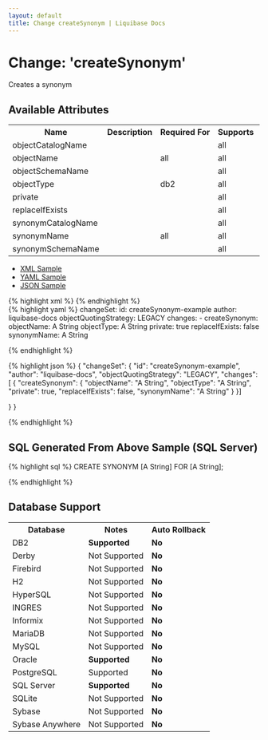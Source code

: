 ```yaml
---
layout: default
title: Change createSynonym | Liquibase Docs
---
```


<!-- ====================================================== -->
<!-- GENERATED BY ChangeDocGenerator DO NOT MODIFY MANUALLY -->
<!-- ====================================================== -->

  <script>
  $(function() {
    $( "#changelog-tabs" ).tabs();
  });
</script>

# Change: 'createSynonym'

Creates a synonym

## Available Attributes ##

<table>
<tr><th>Name</th><th>Description</th><th>Required&nbsp;For</th><th>Supports</th><th>Since</th></tr>
<tr><td style='vertical-align: top'>objectCatalogName</td><td style='vertical-align: top'></td><td style='vertical-align: top'></td><td style='vertical-align:top'>all</td><td style='vertical-align: top'></td></tr>
<tr><td style='vertical-align: top'>objectName</td><td style='vertical-align: top'></td><td style='vertical-align: top'>all</td><td style='vertical-align:top'>all</td><td style='vertical-align: top'></td></tr>
<tr><td style='vertical-align: top'>objectSchemaName</td><td style='vertical-align: top'></td><td style='vertical-align: top'></td><td style='vertical-align:top'>all</td><td style='vertical-align: top'></td></tr>
<tr><td style='vertical-align: top'>objectType</td><td style='vertical-align: top'></td><td style='vertical-align: top'>db2</td><td style='vertical-align:top'>all</td><td style='vertical-align: top'></td></tr>
<tr><td style='vertical-align: top'>private</td><td style='vertical-align: top'></td><td style='vertical-align: top'></td><td style='vertical-align:top'>all</td><td style='vertical-align: top'></td></tr>
<tr><td style='vertical-align: top'>replaceIfExists</td><td style='vertical-align: top'></td><td style='vertical-align: top'></td><td style='vertical-align:top'>all</td><td style='vertical-align: top'></td></tr>
<tr><td style='vertical-align: top'>synonymCatalogName</td><td style='vertical-align: top'></td><td style='vertical-align: top'></td><td style='vertical-align:top'>all</td><td style='vertical-align: top'></td></tr>
<tr><td style='vertical-align: top'>synonymName</td><td style='vertical-align: top'></td><td style='vertical-align: top'>all</td><td style='vertical-align:top'>all</td><td style='vertical-align: top'></td></tr>
<tr><td style='vertical-align: top'>synonymSchemaName</td><td style='vertical-align: top'></td><td style='vertical-align: top'></td><td style='vertical-align:top'>all</td><td style='vertical-align: top'></td></tr>
</table>

<div id='changelog-tabs'>
<ul>
    <li><a href="#tab-xml">XML Sample</a></li>
    <li><a href="#tab-yaml">YAML Sample</a></li>
    <li><a href="#tab-json">JSON Sample</a></li>
  </ul>
<div id='tab-xml'>
{% highlight xml %}
<changeSet author="liquibase-docs"
        id="createSynonym-example"
        objectQuotingStrategy="LEGACY">
    <appdba:createSynonym objectName="A String"
            objectType="A String"
            private="true"
            replaceIfExists="false"
            synonymName="A String"/>
</changeSet>
{% endhighlight %}
</div>
<div id='tab-yaml'>
{% highlight yaml %}
changeSet:
  id: createSynonym-example
  author: liquibase-docs
  objectQuotingStrategy: LEGACY
  changes:
  - createSynonym:
      objectName: A String
      objectType: A String
      private: true
      replaceIfExists: false
      synonymName: A String

{% endhighlight %}
</div>
<div id='tab-json'>
{% highlight json %}
{
  "changeSet": {
    "id": "createSynonym-example",
    "author": "liquibase-docs",
    "objectQuotingStrategy": "LEGACY",
    "changes": [
      {
        "createSynonym": {
          "objectName": "A String",
          "objectType": "A String",
          "private": true,
          "replaceIfExists": false,
          "synonymName": "A String"
        }
      }]
    
  }
}

{% endhighlight %}
</div>
</div>


## SQL Generated From Above Sample (SQL Server)

{% highlight sql %}
CREATE SYNONYM [A String] FOR [A String];


{% endhighlight %}

## Database Support

<table style='border:1;'>
<tr><th>Database</th><th>Notes</th><th>Auto Rollback</th></tr>
<tr><td>DB2</td><td><b>Supported</b></td><td><b>No</b></td></tr>
<tr><td>Derby</td><td>Not Supported</td><td><b>No</b></td></tr>
<tr><td>Firebird</td><td>Not Supported</td><td><b>No</b></td></tr>
<tr><td>H2</td><td>Not Supported</td><td><b>No</b></td></tr>
<tr><td>HyperSQL</td><td>Not Supported</td><td><b>No</b></td></tr>
<tr><td>INGRES</td><td>Not Supported</td><td><b>No</b></td></tr>
<tr><td>Informix</td><td>Not Supported</td><td><b>No</b></td></tr>
<tr><td>MariaDB</td><td>Not Supported</td><td><b>No</b></td></tr>
<tr><td>MySQL</td><td>Not Supported</td><td><b>No</b></td></tr>
<tr><td>Oracle</td><td><b>Supported</b></td><td><b>No</b></td></tr>
<tr><td>PostgreSQL</td><td>Supported</td><td><b>No</b></td></tr>
<tr><td>SQL Server</td><td><b>Supported</b></td><td><b>No</b></td></tr>
<tr><td>SQLite</td><td>Not Supported</td><td><b>No</b></td></tr>
<tr><td>Sybase</td><td>Not Supported</td><td><b>No</b></td></tr>
<tr><td>Sybase Anywhere</td><td>Not Supported</td><td><b>No</b></td></tr>
</table>
